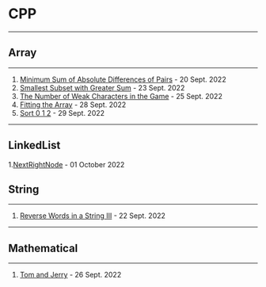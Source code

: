 # CPP 
---
## Array
---
1. [Minimum Sum of Absolute Differences of Pairs](https://github.com/TyRoopam9599/DailyCodingProblems/blob/R1/C%2B%2B/Array/Minimum%20Sum%20of%20Absolute%20Differences%20of%20Pairs.cpp) - 20 Sept. 2022
2. [Smallest Subset with Greater Sum](https://github.com/TyRoopam9599/DailyCodingProblems/blob/R1/C%2B%2B/Array/Smallest%20Subset%20with%20Greater%20Sum.cpp) - 23 Sept. 2022
3. [The Number of Weak Characters in the Game](https://github.com/TyRoopam9599/DailyCodingProblems/blob/R1/C%2B%2B/Array/The%20Number%20of%20Weak%20Characters%20in%20the%20Game.cpp) - 25 Sept. 2022
4. [Fitting the Array](https://github.com/TyRoopam9599/DailyCodingProblems/blob/R1/C%2B%2B/Array/Fitting%20the%20Array.cpp) - 28 Sept. 2022
5. [Sort 0 1 2](https://github.com/TyRoopam9599/DailyCodingProblems/blob/R1/C%2B%2B/Array/Sort012.cpp) - 29 Sept. 2022
---

## LinkedList
1.[NextRightNode](https://github.com/SanjaySargam/DailyCodingProblems/blob/main/C%2B%2B/LinkedList/NextRightNode.cpp) - 01 October 2022


## String
---
1. [Reverse Words in a String III](https://github.com/TyRoopam9599/DailyCodingProblems/blob/R1/C%2B%2B/String/Reverse%20Words%20in%20a%20String%20III.cpp) - 22 Sept. 2022
---
## Mathematical
---
1. [Tom and Jerry](https://github.com/TyRoopam9599/DailyCodingProblems/blob/R1/C%2B%2B/Mathematical/Tom%20and%20Jerry.cpp) - 26 Sept. 2022
